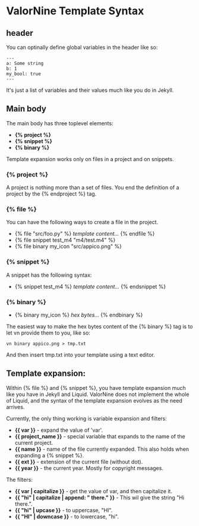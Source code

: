 # ValorNine Template Syntax

## header
You can optinally define global variables in the header like so:
```
---
a: Some string
b: 1
my_bool: true
---
```
It's just a list of variables and their values much like you do in Jekyll.

## Main body
The main body has three toplevel elements:

* **{% project %}**
* **{% snippet %}**
* **{% binary %}**

Template expansion works only on files in a project and on snippets.

### {% project %}
A project is nothing more than a set of files. You end the definition
of a project by the {% endproject %} tag.
### {% file %}
You can have the following ways to create a file in the project.

* {% file "src/foo.py" %} *template content...* {% endfile %}
* {% file snippet test_m4 "m4/test.m4" %}
* {% file binary my_icon "src/appico.png" %}

### {% snippet %}
A snippet has the following syntax:

* {% snippet test_m4 %} *template content...* {% endsnippet %}

### {% binary %}

* {% binary my_icon %} *hex bytes...* {% endbinary %}

The easiest way to make the hex bytes content of the {% binary %} tag is to let vn provide them to you, like so:
```
vn binary appico.png > tmp.txt
```
And then insert tmp.txt into your template using a text editor.

## Template expansion:

Within {% file %} and {% snippet %}, you have template expansion much like you have in Jekyll and Liquid. ValorNine does not implement the whole of Liquid, and the syntax of the template expansion evolves as the need arrives.

Currently, the only thing working is variable expansion and filters:

* **{{ var }}** - expand the value of 'var'.
* **{{ project_name }}** - special variable that expands to the name of the current project.
* **{{ name }}** - name of the file currently expanded. This also holds when expanding a {% snippet %}.
* **{{ ext }}** - extension of the current file (without dot).
* **{{ year }}** - the current year. Mostly for copyright messages.

The filters:
* **{{ var | capitalize }}** - get the value of var, and then capitalize it.
* **{{ "hi" | capitalize | append: " there." }}** - This wil give the string "Hi there.".
* **{{ "hi" | upcase }}** - to uppercase, "HI".
* **{{ "HI" | downcase }}** - to lowercase, "hi".


